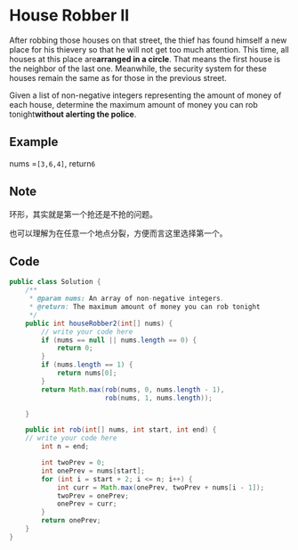 # House Robber II

After robbing those houses on that street, the thief has found himself a new place for his thievery so that he will not get too much attention. This time, all houses at this place are**arranged in a circle**. That means the first house is the neighbor of the last one. Meanwhile, the security system for these houses remain the same as for those in the previous street.

Given a list of non-negative integers representing the amount of money of each house, determine the maximum amount of money you can rob tonight**without alerting the police**.

## Example

nums =`[3,6,4]`, return`6`

## Note

环形，其实就是第一个抢还是不抢的问题。

也可以理解为在任意一个地点分裂，方便而言这里选择第一个。

## Code

```java
public class Solution {
    /**
     * @param nums: An array of non-negative integers.
     * @return: The maximum amount of money you can rob tonight
     */
    public int houseRobber2(int[] nums) {
        // write your code here
        if (nums == null || nums.length == 0) {
            return 0;
        }
        if (nums.length == 1) {
            return nums[0];
        }
        return Math.max(rob(nums, 0, nums.length - 1), 
                        rob(nums, 1, nums.length));

    }

    public int rob(int[] nums, int start, int end) {
    // write your code here
        int n = end;

        int twoPrev = 0;
        int onePrev = nums[start];
        for (int i = start + 2; i <= n; i++) {
            int curr = Math.max(onePrev, twoPrev + nums[i - 1]);
            twoPrev = onePrev;
            onePrev = curr;
        }
        return onePrev;
    }
}
```
